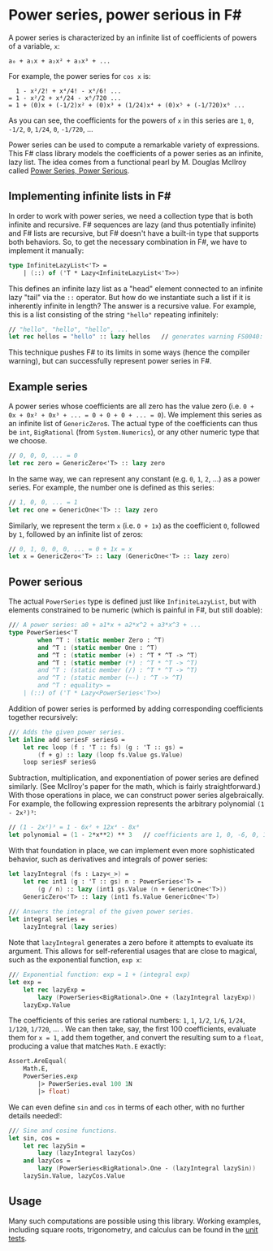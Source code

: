 # Power series, power serious in F#

A power series is characterized by an infinite list of coefficients of powers of a variable, `x`:

```
a₀ + a₁x + a₂x² + a₃x³ + ...
```

For example, the power series for `cos x` is:

```
  1 - x²/2! + x⁴/4! - x⁶/6! ...
= 1 - x²/2 + x⁴/24 - x⁶/720 ...
= 1 + (0)x + (-1/2)x² + (0)x³ + (1/24)x⁴ + (0)x⁵ + (-1/720)x⁶ ...
```

As you can see, the coefficients for the powers of `x` in this series are `1`, `0`, `-1/2`, `0`, `1/24`, `0`, `-1/720`, ...

Power series can be used to compute a remarkable variety of expressions. This F# class library models the coefficients of a power series as an infinite, lazy list. The idea comes from a functional pearl by M. Douglas McIlroy called [Power Series, Power Serious](http://citeseerx.ist.psu.edu/viewdoc/download?doi=10.1.1.333.3156&rep=rep1&type=pdf).

## Implementing infinite lists in F#

In order to work with power series, we need a collection type that is both infinite and recursive. F# sequences are lazy (and thus potentially infinite) and F# lists are recursive, but F# doesn't have a built-in type that supports both behaviors. So, to get the necessary combination in F#, we have to implement it manually:

```fsharp
type InfiniteLazyList<'T> =
    | (::) of ('T * Lazy<InfiniteLazyList<'T>>)
```

This defines an infinite lazy list as a "head" element connected to an infinite lazy "tail" via the `::` operator. But how do we instantiate such a list if it is inherently infinite in length? The answer is a recursive value. For example, this is a list consisting of the string `"hello"` repeating infinitely: 

```fsharp
// "hello", "hello", "hello", ...
let rec hellos = "hello" :: lazy hellos   // generates warning FS0040: "This and other recursive references to the object(s) being defined will be checked for initialization-soundness at runtime through the use of a delayed reference."
```

This technique pushes F# to its limits in some ways (hence the compiler warning), but can successfully represent power series in F#.

## Example series

A power series whose coefficients are all zero has the value zero (i.e. `0 + 0x + 0x² + 0x³ + ... = 0 + 0 + 0 + ... = 0`). We implement this series as an infinite list of `GenericZero`s. The actual type of the coefficients can thus be `int`, `BigRational` (from `System.Numerics`), or any other numeric type that we choose.

```fsharp
// 0, 0, 0, ... = 0
let rec zero = GenericZero<'T> :: lazy zero
```

In the same way, we can represent any constant (e.g. `0`, `1`, `2`, ...) as a power series. For example, the number one is defined as this series:

```fsharp
// 1, 0, 0, ... = 1
let rec one = GenericOne<'T> :: lazy zero
```

Similarly, we represent the term `x` (i.e. `0 + 1x`) as the coefficient `0`, followed by `1`, followed by an infinite list of zeros:

```fsharp
// 0, 1, 0, 0, 0, ... = 0 + 1x = x
let x = GenericZero<'T> :: lazy (GenericOne<'T> :: lazy zero)
```

## Power serious

The actual `PowerSeries` type is defined just like `InfiniteLazyList`, but with elements constrained to be numeric (which is painful in F#, but still doable):

```fsharp
/// A power series: a0 + a1*x + a2*x^2 + a3*x^3 + ...
type PowerSeries<'T
        when ^T : (static member Zero : ^T)
        and ^T : (static member One : ^T)
        and ^T : (static member (+) : ^T * ^T -> ^T)
        and ^T : (static member (*) : ^T * ^T -> ^T)
        and ^T : (static member (/) : ^T * ^T -> ^T)
        and ^T : (static member (~-) : ^T -> ^T)
        and ^T : equality> =
    | (::) of ('T * Lazy<PowerSeries<'T>>)
```

Addition of power series is performed by adding corresponding coefficients together recursively:

```fsharp
/// Adds the given power series.
let inline add seriesF seriesG =
    let rec loop (f : 'T :: fs) (g : 'T :: gs) =
        (f + g) :: lazy (loop fs.Value gs.Value)
    loop seriesF seriesG
```

Subtraction, multiplication, and exponentiation of power series are defined similarly. (See McIlroy's paper for the math, which is fairly straightforward.) With those operations in place, we can construct power series algebraically. For example, the following expression represents the arbitrary polynomial `(1 - 2x²)³`:

```fsharp
// (1 - 2x²)³ = 1 - 6x² + 12x⁴ - 8x⁶
let polynomial = (1 - 2*x**2) ** 3   // coefficients are 1, 0, -6, 0, 12, 0, -8, 0, 0, 0, ...
```

With that foundation in place, we can implement even more sophisticated behavior, such as derivatives and integrals of power series:

```fsharp
let lazyIntegral (fs : Lazy<_>) =
    let rec int1 (g : 'T :: gs) n : PowerSeries<'T> =
        (g / n) :: lazy (int1 gs.Value (n + GenericOne<'T>))
    GenericZero<'T> :: lazy (int1 fs.Value GenericOne<'T>)
    
/// Answers the integral of the given power series.
let integral series =
    lazyIntegral (lazy series)
```

Note that `lazyIntegral` generates a zero before it attempts to evaluate its argument. This allows for self-referential usages that are close to magical, such as the exponential function, `exp x`:

```fsharp
/// Exponential function: exp = 1 + (integral exp)
let exp =
    let rec lazyExp =
        lazy (PowerSeries<BigRational>.One + (lazyIntegral lazyExp))
    lazyExp.Value
```

The coefficients of this series are rational numbers: `1`, `1`, `1/2`, `1/6`, `1/24`, `1/120`, `1/720`, ... . We can then take, say, the first 100 coefficients, evaluate them for `x = 1`, add them together, and convert the resulting sum to a `float`, producing a value that matches `Math.E` exactly:

```fsharp
Assert.AreEqual(
    Math.E,
    PowerSeries.exp
        |> PowerSeries.eval 100 1N
        |> float)
```

We can even define `sin` and `cos` in terms of each other, with no further details needed!:

```fsharp
/// Sine and cosine functions.
let sin, cos =
    let rec lazySin =
        lazy (lazyIntegral lazyCos)
    and lazyCos =
        lazy (PowerSeries<BigRational>.One - (lazyIntegral lazySin))
    lazySin.Value, lazyCos.Value
```

## Usage

Many such computations are possible using this library. Working examples, including square roots, trigonometry, and calculus can be found in the [unit tests](https://github.com/brianberns/Bernsrite.PowerSeries/blob/master/UnitTests/UnitTests.fs).
